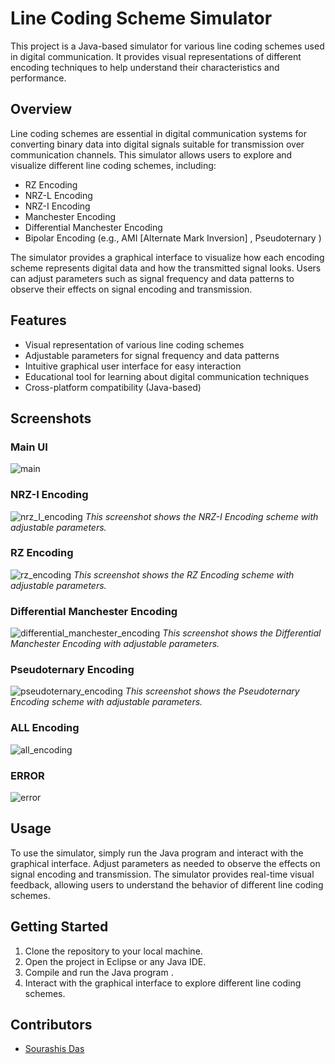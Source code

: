 # Line Coding Scheme Simulator

This project is a Java-based simulator for various line coding schemes used in digital communication. It provides visual representations of different encoding techniques to help understand their characteristics and performance.

## Overview

Line coding schemes are essential in digital communication systems for converting binary data into digital signals suitable for transmission over communication channels. This simulator allows users to explore and visualize different line coding schemes, including:


- RZ Encoding
- NRZ-L Encoding
- NRZ-I Encoding
- Manchester Encoding
- Differential Manchester Encoding
- Bipolar Encoding (e.g., AMI [Alternate Mark Inversion] , Pseudoternary )

The simulator provides a graphical interface to visualize how each encoding scheme represents digital data and how the transmitted signal looks. Users can adjust parameters such as signal frequency and data patterns to observe their effects on signal encoding and transmission.

## Features

- Visual representation of various line coding schemes
- Adjustable parameters for signal frequency and data patterns
- Intuitive graphical user interface for easy interaction
- Educational tool for learning about digital communication techniques
- Cross-platform compatibility (Java-based)

## Screenshots

### Main UI
![main](https://github.com/Das-Sourashis/Line-Coding-Schemes/assets/148188936/be0a43be-89de-4097-8f08-d1ef994745b4)

### NRZ-I Encoding
![nrz_I_encoding](https://github.com/Das-Sourashis/Line-Coding-Schemes/assets/148188936/ee1813da-0441-475c-a72d-9565eb3413ab)
*This screenshot shows the NRZ-I Encoding scheme with adjustable parameters.*

### RZ Encoding
![rz_encoding](https://github.com/Das-Sourashis/Line-Coding-Schemes/assets/148188936/ad3f1226-639e-4a25-ab98-44dda361f4d0)
*This screenshot shows the RZ Encoding scheme with adjustable parameters.*

### Differential Manchester Encoding
![differential_manchester_encoding](https://github.com/Das-Sourashis/Line-Coding-Schemes/assets/148188936/a00d41e5-788b-4057-b886-c19ddad7e988)
*This screenshot shows the Differential Manchester Encoding with adjustable parameters.*

### Pseudoternary Encoding
![pseudoternary_encoding](https://github.com/Das-Sourashis/Line-Coding-Schemes/assets/148188936/7660a005-02eb-4b14-83c0-748ed48e1ae4)
*This screenshot shows the Pseudoternary Encoding scheme with adjustable parameters.*

### ALL Encoding
![all_encoding](https://github.com/Das-Sourashis/Line-Coding-Schemes/assets/148188936/5f9f6c10-8663-48b1-b809-9d5f5401ac92)

### ERROR
![error](https://github.com/Das-Sourashis/Line-Coding-Schemes/assets/148188936/60a2ecd9-8c41-47fd-896f-34b82c8e2251)


## Usage

To use the simulator, simply run the Java program and interact with the graphical interface. Adjust parameters as needed to observe the effects on signal encoding and transmission. The simulator provides real-time visual feedback, allowing users to understand the behavior of different line coding schemes.

## Getting Started

1. Clone the repository to your local machine.
2. Open the project in Eclipse or any Java IDE.
3. Compile and run the Java program .
4. Interact with the graphical interface to explore different line coding schemes.

## Contributors

- [Sourashis Das](https://github.com/Das-Sourashis)
